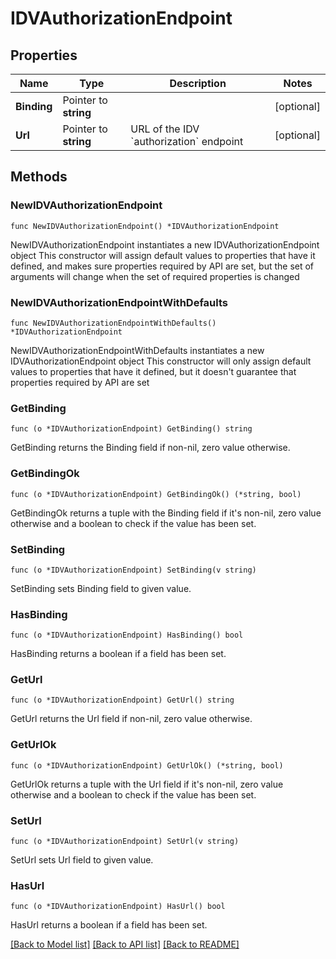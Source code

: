 # IDVAuthorizationEndpoint

## Properties

Name | Type | Description | Notes
------------ | ------------- | ------------- | -------------
**Binding** | Pointer to **string** |  | [optional] 
**Url** | Pointer to **string** | URL of the IDV &#x60;authorization&#x60; endpoint | [optional] 

## Methods

### NewIDVAuthorizationEndpoint

`func NewIDVAuthorizationEndpoint() *IDVAuthorizationEndpoint`

NewIDVAuthorizationEndpoint instantiates a new IDVAuthorizationEndpoint object
This constructor will assign default values to properties that have it defined,
and makes sure properties required by API are set, but the set of arguments
will change when the set of required properties is changed

### NewIDVAuthorizationEndpointWithDefaults

`func NewIDVAuthorizationEndpointWithDefaults() *IDVAuthorizationEndpoint`

NewIDVAuthorizationEndpointWithDefaults instantiates a new IDVAuthorizationEndpoint object
This constructor will only assign default values to properties that have it defined,
but it doesn't guarantee that properties required by API are set

### GetBinding

`func (o *IDVAuthorizationEndpoint) GetBinding() string`

GetBinding returns the Binding field if non-nil, zero value otherwise.

### GetBindingOk

`func (o *IDVAuthorizationEndpoint) GetBindingOk() (*string, bool)`

GetBindingOk returns a tuple with the Binding field if it's non-nil, zero value otherwise
and a boolean to check if the value has been set.

### SetBinding

`func (o *IDVAuthorizationEndpoint) SetBinding(v string)`

SetBinding sets Binding field to given value.

### HasBinding

`func (o *IDVAuthorizationEndpoint) HasBinding() bool`

HasBinding returns a boolean if a field has been set.

### GetUrl

`func (o *IDVAuthorizationEndpoint) GetUrl() string`

GetUrl returns the Url field if non-nil, zero value otherwise.

### GetUrlOk

`func (o *IDVAuthorizationEndpoint) GetUrlOk() (*string, bool)`

GetUrlOk returns a tuple with the Url field if it's non-nil, zero value otherwise
and a boolean to check if the value has been set.

### SetUrl

`func (o *IDVAuthorizationEndpoint) SetUrl(v string)`

SetUrl sets Url field to given value.

### HasUrl

`func (o *IDVAuthorizationEndpoint) HasUrl() bool`

HasUrl returns a boolean if a field has been set.


[[Back to Model list]](../README.md#documentation-for-models) [[Back to API list]](../README.md#documentation-for-api-endpoints) [[Back to README]](../README.md)



